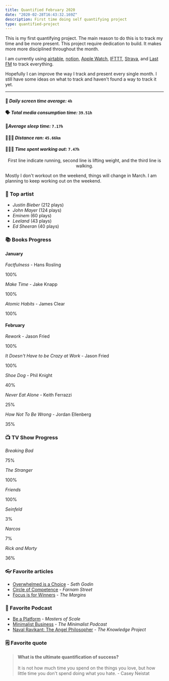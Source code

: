 ```yaml
---
title: Quantified February 2020
date: "2020-02-28T16:43:32.169Z"
description: First time doing self quantifying project
type: quantified-project
---
```


This is my first quantifying project. The main reason to do this is to track my time and be more present. This project require dedication to build. It makes more more disciplined throughout the month.

I am currently using [airtable](https://airtable.com), [notion](https://notion.so), [Apple Watch](https://www.apple.com/id/watch/), [IFTTT](https://ifttt.com/), [Strava](https://strava.com), and [Last FM](https://last.fm) to track everything.

Hopefully I can improve the way I track and present every single month. I still have some ideas on what to track and haven't found a way to track it yet.

---

#### 📱 *Daily screen time average:* `4h`

#### 🗣 *Total media consumption time:* `39.51h`


#### 🛌*Average sleep time:* `7.17h`


#### 🏃🏻‍♂️ *Distance ran:* `45.66km`

#### 🏋🏻‍♀️ *Time spent working out:* `7.47h`

<p align="center">First line indicate running, second line is lifting weight, and the third line is walking.</p>

Mostly I don't workout on the weekend, things will change in March. I am planning to keep working out on the weekend.

### 🎤 Top artist

- *Justin Bieber* (212 plays)
- *John Mayer* (124 plays)
- *Eminem* (60 plays)
- *Leeland* (43 plays)
- *Ed Sheeran* (40 plays)

### 📚 Books Progress

#### January

*Factfulness* - Hans Rosling
<div class="progress-wrapper">
  <div class="progress-bar">
    <div class="inner" style="width: 100%"></div>
  </div>
  <span>100%</span>
</div>

*Make Time* - Jake Knapp
<div class="progress-wrapper">
  <div class="progress-bar">
    <div class="inner" style="width: 100%"></div>
  </div>
  <span>100%</span>
</div>

*Atomic Habits* - James Clear
<div class="progress-wrapper">
  <div class="progress-bar">
    <div class="inner" style="width: 100%"></div>
  </div>
  <span>100%</span>
</div>

#### February

*Rework* - Jason Fried
<div class="progress-wrapper">
  <div class="progress-bar">
    <div class="inner" style="width: 100%"></div>
  </div>
  <span>100%</span>
</div>


*It Doesn't Have to be Crazy at Work* - Jason Fried
<div class="progress-wrapper">
  <div class="progress-bar">
    <div class="inner" style="width: 100%"></div>
  </div>
  <span>100%</span>
</div>

*Shoe Dog* - Phil Knight
<div class="progress-wrapper">
  <div class="progress-bar">
    <div class="inner" style="width: 40%"></div>
  </div>
  <span>40%</span>
</div>

*Never Eat Alone* - Keith Ferrazzi
<div class="progress-wrapper">
  <div class="progress-bar">
    <div class="inner" style="width: 25%"></div>
  </div>
  <span>25%</span>
</div>

*How Not To Be Wrong* - Jordan Ellenberg
<div class="progress-wrapper">
  <div class="progress-bar">
    <div class="inner" style="width: 35%"></div>
  </div>
  <span>35%</span>
</div>



### 📺 TV Show Progress
*Breaking Bad*
<div class="progress-wrapper">
  <div class="progress-bar">
    <div class="inner" style="width: 75%"></div>
  </div>
  <span>75%</span>
</div>

*The Stranger*
<div class="progress-wrapper">
  <div class="progress-bar">
    <div class="inner" style="width: 100%"></div>
  </div>
  <span>100%</span>
</div>

*Friends*
<div class="progress-wrapper">
  <div class="progress-bar">
    <div class="inner" style="width: 100%"></div>
  </div>
  <span>100%</span>
</div>

*Seinfeld*
<div class="progress-wrapper">
  <div class="progress-bar">
    <div class="inner" style="width: 3%"></div>
  </div>
  <span>3%</span>
</div>

*Narcos*
<div class="progress-wrapper">
  <div class="progress-bar">
    <div class="inner" style="width: 7%"></div>
  </div>
  <span>7%</span>
</div>

*Rick and Morty*
<div class="progress-wrapper">
  <div class="progress-bar">
    <div class="inner" style="width: 36%"></div>
  </div>
  <span>36%</span>
</div>


### 👓 Favorite articles

- [Overwhelmed is a Choice](https://seths.blog/2020/02/overwhelmed-is-a-choice/) - *Seth Godin*
- [Circle of Competence](https://fs.blog/2013/12/circle-of-competence/) - *Farnam Street*
- [Focus is for Winners](https://themargins.substack.com/p/focus-is-for-winners) - *The Margins* 

### 🎤 Favorite Podcast

- [Be a Platform](https://mastersofscale.com/tobi-lutke-be-a-platform/) - *Masters of Scale*
- [Minimalist Business](https://open.spotify.com/episode/4DrtQ2TCTLF9QowKEDTOGX?si=so5Txc-QSaesJCW6HtpG9g) - *The Minimalist Podcast*
- [Naval Ravikant: The Angel Philosopher](https://open.spotify.com/episode/5W0RQCDr28VSxVZOYJn3f5?si=z91n2I6OS0-fgcrSEl0F2g) - *The Knowledge Project*

### 🗒 Favorite quote

> #### What is the ultimate quantification of success? 
>
> It is not how much time you spend on the things you love, but how little time you don't spend doing what you hate. - Casey Neistat

